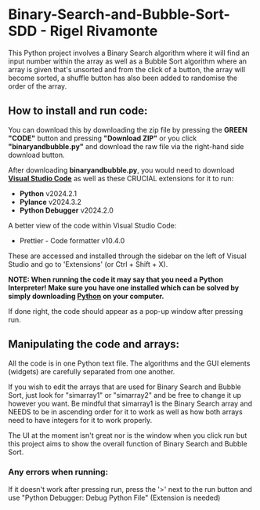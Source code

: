 # Binary-Search-and-Bubble-Sort-SDD - Rigel Rivamonte

This Python project involves a Binary Search algorithm where it will find an input number within the array as well as a Bubble Sort algorithm where an array is given that's unsorted and from the click of a button, the array will become sorted, a shuffle button has also been added to randomise the order of the array.

## How to install and run code: 

You can download this by downloading the zip file by pressing the **GREEN "CODE"** button and pressing **"Download ZIP"** or  you click **"binaryandbubble.py"** and download the raw file via the right-hand side download button.

After downloading **binaryandbubble.py**, you would need to download **[Visual Studio Code](https://code.visualstudio.com/Download)** as well as these CRUCIAL extensions for it to run:
* **Python**  v2024.2.1
* **Pylance** v2024.3.2
* **Python Debugger** v2024.2.0
  
A better view of the code within Visual Studio Code:
* Prettier - Code formatter v10.4.0

These are accessed and installed through the sidebar on the left of Visual Studio and go to 'Extensions' (or Ctrl + Shift + X).

**NOTE: When running the code it may say that you need a Python Interpreter! Make sure you have one installed which can be solved by simply downloading [Python](https://www.python.org/downloads/) on your computer.** 

If done right, the code should appear as a pop-up window after pressing run.

## Manipulating the code and arrays: 

All the code is in one Python text file. The algorithms and the GUI elements (widgets) are carefully separated from one another.

If you wish to edit the arrays that are used for Binary Search and Bubble Sort, just look for "simarray1" or "simarray2" and be free to change it up however you want. Be mindful that simarray1 is the Binary Search array and NEEDS to be in ascending order for it to work as well as how both arrays need to have integers for it to work properly.

The UI at the moment isn't great nor is the window when you click run but this project aims to show the overall function of Binary Search and Bubble Sort.

### Any errors when running:
If it doesn't work after pressing run, press the '>' next to the run button and use "Python Debugger: Debug Python File" (Extension is needed)
